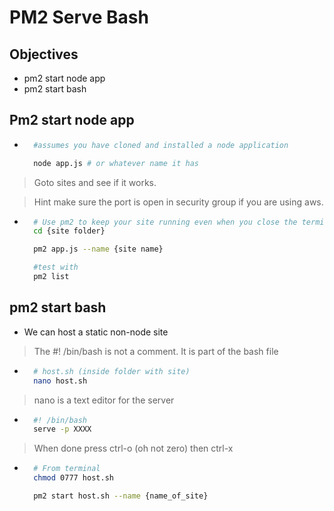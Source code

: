 # PM2 Serve Bash
## Objectives
- pm2 start node app
- pm2 start bash

## Pm2 start node app
- ```bash
    #assumes you have cloned and installed a node application

    node app.js # or whatever name it has

> Goto sites and see if it works.

> Hint make sure the port is open in security group if you are using aws.

- ```bash
    # Use pm2 to keep your site running even when you close the terminal
    cd {site folder}

    pm2 app.js --name {site name}

    #test with 
    pm2 list

## pm2 start bash
- We can host a static non-node site 
> The #! /bin/bash is not a comment. It is part of the bash file
- ```sh
    # host.sh (inside folder with site)
    nano host.sh
> nano is a text editor for the server
- ```sh
    #! /bin/bash
    serve -p XXXX
> When done press ctrl-o (oh not zero) then ctrl-x
- ```bash
    # From terminal
    chmod 0777 host.sh

    pm2 start host.sh --name {name_of_site}